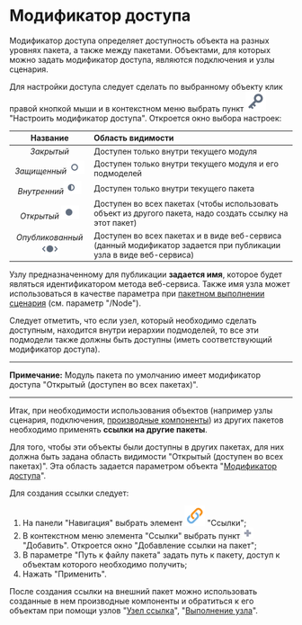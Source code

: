# Модификатор доступа

Модификатор доступа определяет доступность объекта на разных уровнях пакета, а также между пакетами. Объектами, для которых можно задать модификатор доступа, являются подключения и узлы сценария.

Для настройки доступа следует сделать по выбранному объекту клик правой кнопкой мыши и в контекстном меню выбрать пункт ![Настроить модификатор доступа](../media/app/icons/toolbar-18/toolbar-18-136.svg) "Настроить модификатор доступа". Откроется окно выбора настроек:

Название|Область видимости
:----:|:---
*Закрытый*|Доступен только внутри текущего модуля
*Защищенный*![](../images/visibility-private-ex.svg)|Доступен только внутри текущего модуля и его подмоделей
*Внутренний*![](../images/visibility-internal.svg)|Доступен только внутри текущего пакета
*Открытый* ![](../images/visibility-public.svg)|Доступен во всех пакетах (чтобы использовать объект из другого пакета, надо создать ссылку на этот пакет)
*Опубликованный*![](../images/visibility-published.svg)|Доступен во всех пакетах и в виде веб-сервиса (данный модификатор задается при публикации узла в виде веб-сервиса)

Узлу предназначенному для публикации **задается имя**, которое будет являться идентификатором метода веб-сервиса. Также имя узла может использоваться в качестве параметра при [пакетном выполнении сценария](./batchlauncher.md)
(см. параметр "/Node").

Следует отметить, что если узел, который необходимо сделать доступным, находится внутри иерархии подмоделей, то все эти подмодели также должны быть доступны (иметь соответствующий модификатор доступа).

-----
**Примечание:** Модуль пакета по умолчанию имеет модификатор доступа "Открытый (доступен во всех пакетах)".

----
Итак, при необходимости использования объектов (например узлы сценария, подключения, [производные компоненты](./derived-component.md)) из других пакетов необходимо применять **ссылки на другие пакеты**.

Для того, чтобы эти объекты были доступны в других пакетах, для них должна быть задана область видимости "Открытый (доступен во всех пакетах)". Эта область задается параметром объекта "[Модификатор доступа](./access-modifier.md)".

Для создания ссылки следует:

 1. На панели "Навигация" выбрать элемент ![Ссылки](../media/app/icons/system-object-18/system-object-default-19.svg) "Ссылки";
 2. В контекстном меню элемента "Ссылки" выбрать пункт ![Добавить](../media/app/icons/toolbar-18/add-inactive.svg) "Добавить". Откроется окно "Добавление ссылки на пакет";
 3. В параметре "Путь к файлу пакета" задать путь к пакету, доступ к объектам которого необходимо получить;
 4. Нажать "Применить".

После создания ссылки на внешний пакет можно использовать созданные в нем производные компоненты и обратиться к его объектам при помощи узлов "[Узел ссылка](../processors/control/unit-link.md)", "[Выполнение узла](../processors/control/execute-node.md)".
